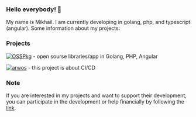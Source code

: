### Hello everybody! 👋

My name is Mikhail. I am currently developing in golang, php, and typescript (angular). Some information about my projects:

### Projects

[![OSSPkg](https://avatars.githubusercontent.com/u/134978195?s=30&v=4)](https://github.com/deweppro) - open sourse libraries/app in Golang, PHP, Angular

[![arwos](https://avatars.githubusercontent.com/u/65126928?s=30&v=4)](https://github.com/arwos) - this project is about CI/CD

### Note

If you are interested in my projects and want to support their development, you can participate in the development or help financially by following the [link](https://sobe.ru/na/deweppro).
